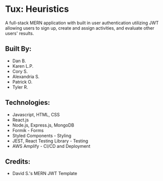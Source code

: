 # Tux: Heuristics

A full-stack MERN application with built in user authentication utilizing JWT allowing users to sign up, create and assign activities, and evaluate other users' results.

## Built By: ##

- Dan B.
- Karen L.P.
- Cory S.
- Alexandria S.
- Patrick O.
- Tyler R.

## Technologies: ##

- Javascript, HTML, CSS
- React.js
- Node.js, Express.js, MongoDB
- Formik - Forms
- Styled Components - Styling
- JEST, React Testing Library - Testing
- AWS Amplify - CI/CD and Deployment

## Credits: ##
- David S.'s MERN JWT Template
